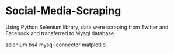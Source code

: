 # Social-Media-Scraping
Using Python Selenium library, data were scraping from Twitter and Facebook and transferred to Mysql database.


selenium
bs4
mysql-connector
matplotlib

